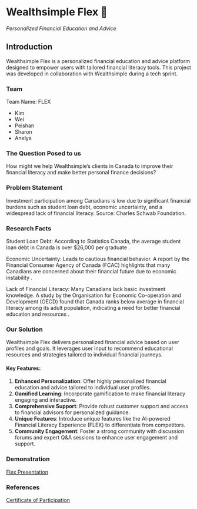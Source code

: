 # Wealthsimple Flex 💪

*Personalized Financial Education and Advice*

## Introduction
Wealthsimple Flex is a personalized financial education and advice platform designed to empower users with tailored financial literacy tools. This project was developed in collaboration with Wealthsimple during a tech sprint.

### Team
Team Name: FLEX
- Kim
- Wei
- Peishan
- Sharon
- Anelya

### The Question Posed to us
How might we help Wealthsimple‘s clients in Canada to improve their financial literacy and make better personal finance decisions?

### Problem Statement
Investment participation among Canadians is low due to significant financial burdens such as student loan debt, economic uncertainty, and a widespread lack of financial literacy. Source: Charles Schwab Foundation.

### Research Facts
Student Loan Debt: According to Statistics Canada, the average student loan debt in Canada is over $26,000 per graduate .

Economic Uncertainty: Leads to cautious financial behavior. A report by the Financial Consumer Agency of Canada (FCAC) highlights that many Canadians are concerned about their financial future due to economic instability .

Lack of Financial Literacy: Many Canadians lack basic investment knowledge. A study by the Organisation for Economic Co-operation and Development (OECD) found that Canada ranks below average in financial literacy among its adult population, indicating a need for better financial education and resources .

### Our Solution
Wealthsimple Flex delivers personalized financial advice based on user profiles and goals. It leverages user input to recommend educational resources and strategies tailored to individual financial journeys.

#### Key Features:
1.	**Enhanced Personalization**: Offer highly personalized financial education and advice tailored to individual user profiles.
2.	**Gamified Learning**: Incorporate gamification to make financial literacy engaging and interactive.
3.	**Comprehensive Support**: Provide robust customer support and access to financial advisors for personalized guidance.
4.	**Unique Features**: Introduce unique features like the AI-powered Financial Literacy Experience (FLEX) to differentiate from competitors.
5.	**Community Engagement**: Foster a strong community with discussion forums and expert Q&A sessions to enhance user engagement and support.


### Demonstration
[Flex Presentation](/client/assets/flexpdf.pdf)

### References
[Certificate of Participation](/client/assets/certificate.pdf)
